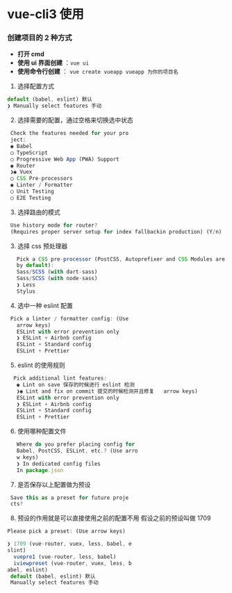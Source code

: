 # vue-cli3 使用

### 创建项目的 2 种方式

- **打开 cmd**
- **使用 ui 界面创建** ：`vue ui`
- **使用命令行创建** ： `vue create vueapp vueapp 为你的项目名`

1. 选择配置方式

```js
default (babel, eslint) 默认
❯ Manually select features 手动
```

2. 选择需要的配置，通过空格来切换选中状态

```js
 Check the features needed for your pro
 ject:
 ◉ Babel
 ◯ TypeScript
 ◯ Progressive Web App (PWA) Support
 ◉ Router
 ❯◉ Vuex
 ◯ CSS Pre-processors
 ◉ Linter / Formatter
 ◯ Unit Testing
 ◯ E2E Testing
```

3. 选择路由的模式

```js
 Use history mode for router?
 (Requires proper server setup for index fallbackin production) (Y/n)
```

3. 选择 css 预处理器

```js
   Pick a CSS pre-processor (PostCSS, Autoprefixer and CSS Modules are supported
   by default):
   Sass/SCSS (with dart-sass)
   Sass/SCSS (with node-sass)
   ❯ Less
   Stylus
```

4. 选中一种 eslint 配置

```js
 Pick a linter / formatter config: (Use
   arrow keys)
   ESLint with error prevention only
   ❯ ESLint + Airbnb config
   ESLint + Standard config
   ESLint + Prettier
```

5. eslint 的使用规则

```js
  Pick additional lint features:
   ◉ Lint on save 保存的时候进行 eslint 检测
   ❯◉ Lint and fix on commit 提交的时候检测并且修复   arrow keys)
   ESLint with error prevention only
   ❯ ESLint + Airbnb config
   ESLint + Standard config
   ESLint + Prettier
```

6. 使用哪种配置文件

```js
   Where do you prefer placing config for
   Babel, PostCSS, ESLint, etc.? (Use arro
   w keys)
   ❯ In dedicated config files
   In package.json
```

7.  是否保存以上配置做为预设

```js
 Save this as a preset for future proje
 cts?
```

8. 预设的作用就是可以直接使用之前的配置不用 假设之前的预设叫做 1709

```js
Please pick a preset: (Use arrow keys)

❯ 1709 (vue-router, vuex, less, babel, e
slint)
  vuepre1 (vue-router, less, babel)
  iviewpreset (vue-router, vuex, less, b
abel, eslint)
 default (babel, eslint) 默认
 Manually select features 手动
```
